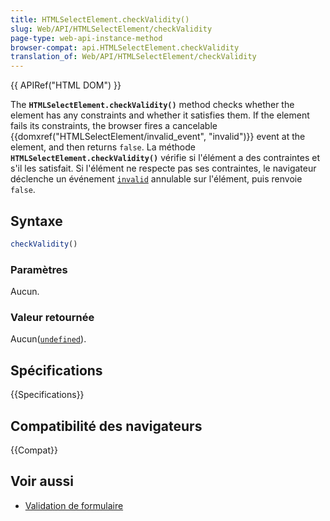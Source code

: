```yaml
---
title: HTMLSelectElement.checkValidity()
slug: Web/API/HTMLSelectElement/checkValidity
page-type: web-api-instance-method
browser-compat: api.HTMLSelectElement.checkValidity
translation_of: Web/API/HTMLSelectElement/checkValidity
---
```

{{ APIRef("HTML DOM") }}

The **`HTMLSelectElement.checkValidity()`** method checks
whether the element has any constraints and whether it satisfies them. If the element
fails its constraints, the browser fires a cancelable {{domxref("HTMLSelectElement/invalid_event", "invalid")}} event at the
element, and then returns `false`.
La méthode **`HTMLSelectElement.checkValidity()`** vérifie si l'élément a des contraintes et s'il les satisfait. Si l'élément ne respecte pas ses contraintes, le navigateur déclenche un événement [`invalid`](/fr/docs/Web/API/HTMLInputElement/invalid_event) annulable sur l'élément, puis renvoie `false`.

## Syntaxe

```js
checkValidity()
```

### Paramètres

Aucun.

### Valeur retournée

Aucun([`undefined`](/fr/docs/Web/JavaScript/Reference/Global_Objects/undefined)).

## Spécifications

{{Specifications}}

## Compatibilité des navigateurs

{{Compat}}

## Voir aussi

- [Validation de formulaire](/fr/docs/Web/Guide/HTML/Constraint_validation)
